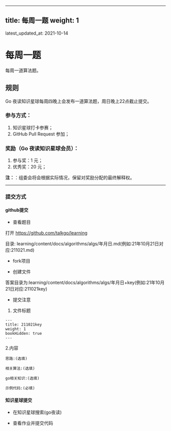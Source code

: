 <!--
 * @Author: dowell87
 * @Date: 2021-10-28 09:14:48
 * @Descripttion: 
 * @LastEditTime: 2021-10-28 10:08:09
-->
---
title: 每周一题
weight: 1
---

latest_updated_at: 2021-10-14

# 每周一题

每周一道算法题。

## 规则

Go 夜读知识星球每周四晚上会发布一道算法题，周日晚上22点截止提交。

### 参与方式：

1. 知识星球打卡参赛；
2. GitHub Pull Request 参加；

### 奖励（Go 夜读知识星球会员）：

1. 参与奖：1 元；
2. 优秀奖：20 元；

**注：**：组委会将会根据实际情况，保留对奖励分配的最终解释权。

----

### 提交方式

#### github提交

* 查看题目

 打开 https://github.com/talkgo/learning

目录: learning/content/docs/algorithms/algs/年月日.md(例如:21年10月21日对应:211021.md)

* fork项目

* 创建文件

答案目录为:learning/content/docs/algorithms/algs/年月日+key(例如:21年10月21日对应:211021key)

* 提交注意
 
 1. 文件标题

 ```
 ---
 title: 211021key
 weight: 1
 bookHidden: true
 ---
 ```
 2.内容

 ```
 思路:(选填)

 相关算法:(选填)
 
 go相关知识:(选填)
 
 示例代码:(必填)
 
 ```

#### 知识星球提交

* 在知识星球搜索(go夜读)

* 查看作业并提交代码




